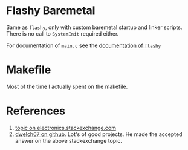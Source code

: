 # Flashy Baremetal
Same as `flashy`, only with custom baremetal startup and linker scripts. There is no call to `SystemInit` required either.

For documentation of `main.c` see the [documentation of `flashy`](https://github.com/starsheriff/ST-Nucleo-F303RE/tree/master/flashy)


# Makefile
Most of the time I actually spent on the makefile.

# References
1. [topic on electronics.stackexchange.com](http://electronics.stackexchange.com/questions/30736/stm32f2-makefile-linker-script-and-start-up-file-combination-without-commercia)
2. [dwelch67 on github](https://github.com/dwelch67/stm32f4d). Lot's of good projects. He made the accepted answer on the above stackexchange topic.
